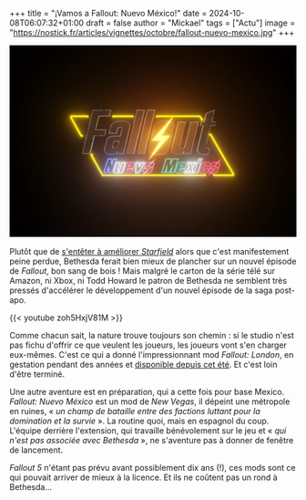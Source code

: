 +++
title = "¡Vamos a Fallout: Nuevo México!"
date = 2024-10-08T06:07:32+01:00
draft = false
author = "Mickael"
tags = ["Actu"]
image = "https://nostick.fr/articles/vignettes/octobre/fallout-nuevo-mexico.jpg"
+++

![Fallout: Nuevo México](fallout-nuevo-mexico.jpg "Vamos a la playa señor Zorro (ce sont les seuls mots d'espagnol que je connaisse).")

Plutôt que de [s'entêter à améliorer *Starfield*](https://nostick.fr/articles/2024/octobre/0610-les-sorties-de-la-semaine/#entre-constellation-et-consternation) alors que c'est manifestement peine perdue, Bethesda ferait bien mieux de plancher sur un nouvel épisode de *Fallout*, bon sang de bois ! Mais malgré le carton de la série télé sur Amazon, ni Xbox, ni Todd Howard le patron de Bethesda ne semblent très pressés d'accélérer le développement d'un nouvel épisode de la saga post-apo.

{{< youtube zoh5HxjV81M >}} 

Comme chacun sait, la nature trouve toujours son chemin : si le studio n'est pas fichu d'offrir ce que veulent les joueurs, les joueurs vont s'en charger eux-mêmes. C'est ce qui a donné l'impressionnant mod *Fallout: London*, en gestation pendant des années et [disponible depuis cet été](https://nostick.fr/articles/2024/juillet/2507-fallout-london-apocalypse-londres/). Et c'est loin d'être terminé.

Une autre aventure est en préparation, qui a cette fois pour base Mexico. *Fallout: Nuevo México* est un mod de *New Vegas*, il dépeint une métropole en ruines, « *un champ de bataille entre des factions luttant pour la domination et la survie* ». La routine quoi, mais en espagnol du coup. L'équipe derrière l'extension, qui travaille bénévolement sur le jeu et « *qui n'est pas associée avec Bethesda* », ne s'aventure pas à donner de fenêtre de lancement.

*Fallout 5* n'étant pas prévu avant possiblement dix ans (!), ces mods sont ce qui pouvait arriver de mieux à la licence. Et ils ne coûtent pas un rond à Bethesda…